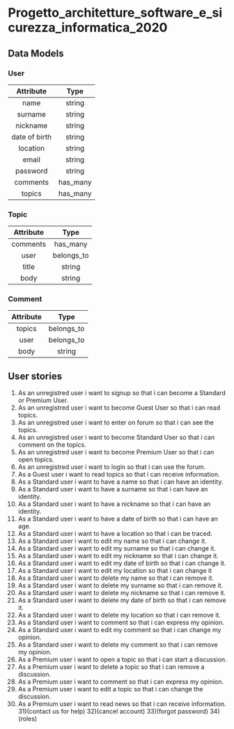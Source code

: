 # Progetto_architetture_software_e_sicurezza_informatica_2020


## Data Models

### User

Attribute | Type 
:-:|:-:
name | string 
surname | string 
nickname | string 
date of birth | string 
location | string 
email | string 
password | string
comments | has\_many 
topics | has\_many 

### Topic

Attribute | Type 
:-:|:-:
comments | has\_many
user | belongs\_to 
title | string
body | string

### Comment

Attribute | Type 
:-:|:-:
topics | belongs\_to 
user | belongs\_to 
body | string

## User stories

1) As an unregistred user i want to signup so that i can become a Standard or Premium User.
2) As an unregistred user i want to become Guest User so that i can read topics. 
3) As an unregistred user i want to enter on forum so that i can see the topics.
4) As an unregistred user i want to become Standard User so that i can comment on the topics.
5) As an unregistred user i want to become Premium User so that i can open topics.
6) As an unregistred user i want to login so that i can use the forum.
7) As a Guest user i want to read topics so that i can receive information.
8) As a Standard user i want to have a name so that i can have an identity.
9) As a Standard user i want to have a surname so that i can have an identity.
10) As a Standard user i want to have a nickname so that i can have an identity.
11) As a Standard user i want to have a date of birth so that i can have an age.
12) As a Standard user i want to have a location so that i can be traced.
13) As a Standard user i want to edit my name so that i can change it.
14) As a Standard user i want to edit my surname so that i can change it.
15) As a Standard user i want to edit my nickname so that i can change it.
16) As a Standard user i want to edit my date of birth so that i can change it.
17) As a Standard user i want to edit my location so that i can change it
18) As a Standard user i want to delete my name so that i can remove it.
19) As a Standard user i want to delete my surname so that i can remove it.
20) As a Standard user i want to delete my nickname so that i can remove it.
21) As a Standard user i want to delete my date of birth so that i can remove it.
22) As a Standard user i want to delete my location so that i can remove it.
23) As a Standard user i want to comment so that i can express my opinion.
24) As a Standard user i want to edit my comment so that i can change my opinion.
25) As a Standard user i want to delete my comment so that i can remove my opinion.
26) As a Premium user i want to open a topic so that i can start a discussion.
27) As a Premium user i want to delete a topic so that i can remove a discussion.
28) As a Premium user i want to comment so that i can express my opinion.
29) As a Premium user i want to edit a topic so that i can change the discussion.
30) As a Premium user i want to read news so that i can receive information.
31)(contact us for help)
32)(cancel account)
33)(forgot password)
34)(roles)
